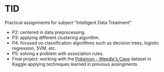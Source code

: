 # TID
Practical assignments for subject "Intelligent Data Treatment"

* P2: centered in data preprocessing.
* P3: applying different clustering algorithm.
* P4: focused on classification algorithms such as decision trees, logistic regression, SVM, etc.
* P5: solving a problem with association rules.
* Final project: working with the [Pokemon - Weedle's Cave](https://www.kaggle.com/terminus7/pokemon-challenge) dataset in Kaggle applying techniques learned in previous assingments.


